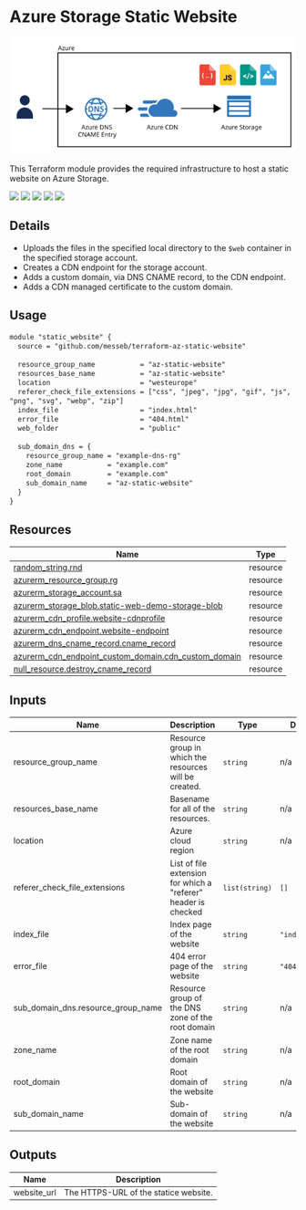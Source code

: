 # Azure Storage Static Website

![Overview](assets/overview.svg)

This Terraform module provides the required infrastructure to host a static website on Azure Storage.

[![](https://img.shields.io/github/license/messeb/terraform-az-static-website)](https://github.com/messeb/terraform-az-static-website)
[![](https://img.shields.io/github/issues/messeb/terraform-az-static-website)](https://github.com/messeb/terraform-az-static-website)
[![](https://img.shields.io/github/issues-closed/messeb/terraform-az-static-website)](https://github.com/messeb/terraform-az-static-website)
[![](https://img.shields.io/github/languages/code-size/messeb/terraform-az-static-website)](https://github.com/messeb/terraform-az-static-website)
[![](https://img.shields.io/github/repo-size/messeb/terraform-az-static-website)](https://github.com/messeb/terraform-az-static-website)

## Details

* Uploads the files in the specified local directory to the `$web` container in the specified storage account.
* Creates a CDN endpoint for the storage account.
* Adds a custom domain, via DNS CNAME record, to the CDN endpoint.
* Adds a CDN managed certificate to the custom domain.

## Usage

```hcl
module "static_website" {
  source = "github.com/messeb/terraform-az-static-website"

  resource_group_name           = "az-static-website"
  resources_base_name           = "az-static-website"
  location                      = "westeurope"
  referer_check_file_extensions = ["css", "jpeg", "jpg", "gif", "js", "png", "svg", "webp", "zip"]
  index_file                    = "index.html"
  error_file                    = "404.html"
  web_folder                    = "public"

  sub_domain_dns = {
    resource_group_name = "example-dns-rg"
    zone_name           = "example.com"
    root_domain         = "example.com"
    sub_domain_name     = "az-static-website"
  }
}
```

## Resources

| Name | Type |
|------|------|
| [random_string.rnd](https://registry.terraform.io/providers/hashicorp/random/latest/docs/resources/string) | resource |
| [azurerm_resource_group.rg](https://registry.terraform.io/providers/hashicorp/azurerm/latest/docs/resources/resource_group) | resource |
| [azurerm_storage_account.sa](https://registry.terraform.io/providers/hashicorp/azurerm/latest/docs/resources/storage_account) | resource |
| [azurerm_storage_blob.static-web-demo-storage-blob](https://registry.terraform.io/providers/hashicorp/azurerm/latest/docs/resources/storage_blob) | resource |
| [azurerm_cdn_profile.website-cdnprofile](https://registry.terraform.io/providers/hashicorp/azurerm/latest/docs/resources/cdn_profile) | resource |
| [azurerm_cdn_endpoint.website-endpoint](https://registry.terraform.io/providers/hashicorp/azurerm/latest/docs/resources/cdn_endpoint) | resource |
| [azurerm_dns_cname_record.cname_record](https://registry.terraform.io/providers/hashicorp/azurerm/latest/docs/resources/dns_cname_record) | resource |
| [azurerm_cdn_endpoint_custom_domain.cdn_custom_domain](https://registry.terraform.io/providers/hashicorp/azurerm/latest/docs/resources/cdn_endpoint_custom_domain) | resource |
| [null_resource.destroy_cname_record](https://registry.terraform.io/providers/hashicorp/null/latest/docs/resources/resource) | resource |

## Inputs

| Name | Description | Type | Default | Required |
|------|-------------|------|---------|:--------:|
| resource_group_name | Resource group in which the resources will be created. | `string` | n/a | yes |
| resources_base_name | Basename for all of the resources. | `string` | n/a | yes |
| location | Azure cloud region | `string` | n/a | yes |
| referer_check_file_extensions | List of file extension for which a "referer" header is checked | `list(string)` | `[]` | no |
| index_file | Index page of the website | `string` | `"index.html"` | no |
| error_file | 404 error page of the website | `string` | `"404.html"` | no |
| sub_domain_dns.resource_group_name | Resource group of the DNS zone of the root domain | `string` | n/a | yes |
| zone_name | Zone name of the root domain | `string` | n/a | yes |
| root_domain | Root domain of the website | `string` | n/a | yes |
| sub_domain_name | Sub-domain of the website | `string` | n/a | yes |

## Outputs

| Name | Description |
|------|-------------|
| website_url | The HTTPS-URL of the statice website. |
